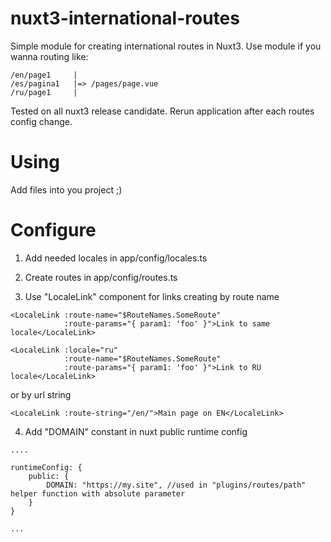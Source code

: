 # nuxt3-international-routes
Simple module for creating international routes in Nuxt3. Use module if you wanna routing like:

```
/en/page1     |
/es/pagina1   |=> /pages/page.vue   
/ru/page1     |
```

Tested on all nuxt3 release candidate. Rerun application after each routes config change.

# Using
Add files into you project ;)

# Configure

1) Add needed locales in app/config/locales.ts

2) Create routes in app/config/routes.ts

3) Use "LocaleLink" component for links creating by route name

```
<LocaleLink :route-name="$RouteNames.SomeRoute"
            :route-params="{ param1: 'foo' }">Link to same locale</LocaleLink>
            
<LocaleLink :locale="ru"
            :route-name="$RouteNames.SomeRoute"
            :route-params="{ param1: 'foo' }">Link to RU locale</LocaleLink>
```

or by url string

```
<LocaleLink :route-string="/en/">Main page on EN</LocaleLink>
```

4) Add "DOMAIN" constant in nuxt public runtime config

```
....

runtimeConfig: {
    public: {
        DOMAIN: "https://my.site", //used in "plugins/routes/path" helper function with absolute parameter
    }
}

...
```
